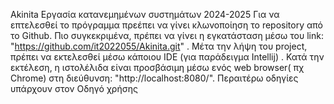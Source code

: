 Akinita
 Εργασία κατανεμημένων συστημάτων 2024-2025
 Για να επτελεσθεί το πρόγραμμα πρεέπει να γίνει κλωνοποίηση το repository από το Github. Πιο συγκεκριμένα, πρέπει να γίνει η εγκατάσταση μέσω του link: "https://github.com/it2022055/Akinita.git" .
 Μέτα την λήψη του project, πρέπει να εκτελεσθεί μέσω κάποιου IDE (για παράδειγμα Intellij) . Κατά την εκτέλεση, η ιστολέλιδα είναι προσβάσιμη μέσω ενός web browser( πχ Chrome) στη διεύθυνση: "http://localhost:8080/". 
 Περαιτέρω οδηγίες υπάρχουν στον Οδηγό χρήσης
